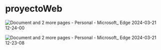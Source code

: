 # proyectoWeb

![Document and 2 more pages - Personal - Microsoft_ Edge 2024-03-21 12-24-00](https://github.com/AndresCaste2001/proyectoWeb/assets/143757955/b0bff34a-70c3-47fc-bf5f-4dcc7b501d08)

![Document and 2 more pages - Personal - Microsoft_ Edge 2024-03-21 12-23-08](https://github.com/AndresCaste2001/proyectoWeb/assets/143757955/3361bb22-beab-4cd2-aa5d-b92834321bc7)
